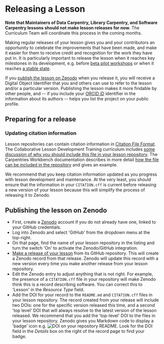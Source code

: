 # Releasing a Lesson
**Note that Maintainers of Data Carpentry, Library Carpentry, and Software Carpentry lessons should not make lesson releases for now.**
The Curriculum Team will coordinate this process in the coming months.

Making regular releases of your lesson gives you and your contributors an opportunity to celebrate the improvements that have been made, and make it easier for them to receive credit and recognition for the work they have put in.
It is particularly important to release the lesson when it reaches key milestones in its development, e.g. before [beta pilot workshops](lesson-pilots.md) or when it reaches [a stable state](./lesson-life-cycle.md).

If you [publish the lesson on Zenodo](#publishing-the-lesson-on-zenodo) when you release it, you will receive a Digital Object Identifier that you and others can use to refer to the lesson and/or a particular version.
Publishing the lesson makes it more findable by other people, and -- if you include your [ORCID iD](https://info.orcid.org/what-is-orcid/) identifier in the information about its authors -- helps you list the project on your public profile.

## Preparing for a release

### Updating citation information
Lesson repositories can contain citation information in [Citation File Format](https://citation-file-format.github.io/).
The Collaborative Lesson Development Training curriculum includes [some discussion of why you should include this file in your lesson repository](https://carpentries.github.io/lesson-development-training/collaborating-newcomers.html#helping-people-cite-your-lesson).
The Carpentries Workbench documentation describes in more detail [how the file can be included in the repository](https://carpentries.github.io/sandpaper-docs/editing.html#making-your-lesson-citable) and gives an example.

We recommend that you keep citation information updated as you progress with lesson development and maintenance.
At the very least, you should ensure that the information in your `CITATION.cff` is current before releasing a new version of your lesson because this will simplify the process of releasing it to Zenodo.

## Publishing the lesson on Zenodo

* First, create a [Zenodo](https://zenodo.org/) account if you do not already have one, linked to your GitHub credentials.
* Log into Zenodo and select 'GitHub' from the dropdown menu at the top-right.
* On that page, find the name of your lesson repository in the listing and turn the switch 'On' to activate the Zenodo/GitHub integration.
* [Make a release of your lesson](https://docs.github.com/en/repositories/releasing-projects-on-github/managing-releases-in-a-repository#creating-a-release) from its GitHub repository. This will create a Zenodo record from that release. Zenodo will update this record with a new version every time you make another release from your lesson repository. 
* Edit the Zenodo entry to adjust anything that is not right.
  For example, the presence of a `CITATION.cff` file in your repository will make Zenodo think this is a record describing software.
  You can correct this to 'Lesson' in the _Resource Type_ field.
* Add the DOI for your record to the `README.md` and `CITATION.cff` files in your lesson repository.
  The record created from your release will include two DOIs: one for the specific version released this time, and a second 'top level' DOI that will always resolve to the latest version of the lesson released. 
  We recommend that you add the 'top-level' DOI to the files in your lesson repository. Zenodo gives you Markdown code to display a 'badge' icon e.g. ![DOI](https://zenodo.org/badge/DOI/10.5281/zenodo.8415001.svg) on your repository README. 
  Look for the DOI field in the _Details_ box on the right of the record page to find your badge.

